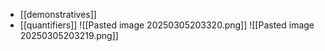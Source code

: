 - [[demonstratives]]
- [[quantifiers]]
![[Pasted image 20250305203320.png]]
![[Pasted image 20250305203219.png]]